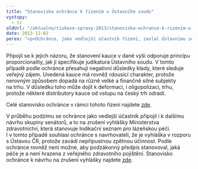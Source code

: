 ```yaml
---
title: "Stanoviska ochránce k řízením u Ústavního soudu"
vystupy:
  - tz
oldUrl: "/aktualne/tiskove-zpravy-2013/stanoviska-ochrance-k-rizenim-u-ustavniho-soudu"
date: 2013-12-02
perex: "<p>Ochránce, jako vedlejší účastník řízení, zaslal Ústavnímu soudu své stanovisko k návrhu senátorů na zrušení povinné kauce 20 milionů Kč pro distributory pohonných hmot. </p>"
---
```


<!-- imported from the old website -->

<p>Připojil se k jejich názoru, že stanovení kauce v dané výši odporuje principu proporcionality, jak ji specifikuje judikatura Ústavního soudu. V tomto případě podle ochránce přesahují negativní důsledky klady, které sleduje veřejný zájem. Uvedená kauce má rovněž rdousící charakter, protože nerovným způsobem dopadá na různě velké a finančně silné subjekty na trhu. V důsledku toho může dojít k deformaci, i oligopolizaci, trhu, protože některé distributory kauce od vstupu na český trh odradí.</p><p>Celé stanovisko ochránce v rámci tohoto řízení najdete <a href="/zvlastni-opravneni/ustavni-soud/2013-pohonne-hmoty/">zde</a>.</p><p>V průběhu podzimu se ochránce jako vedlejší účastník připojil i k dalšímu návrhu skupiny senátorů, a to na zrušení vyhlášky Ministerstva zdravotnictví, která stanovuje Indikační seznam pro lázeňskou péči. I v tomto případě souhlasí ochránce s navrhovateli, že je vyhláška v rozporu s Ústavou ČR, protože zavádí nepřípustnou zpětnou účinnost. Podle ochránce rovněž není možné, aby podzákonný předpis stanovoval, jaká péče je a není hrazena z veřejného zdravotního pojištění. Stanovisko ochránce k návrhu na zrušení vyhlášky najdete <a href="/zvlastni-opravneni/ustavni-soud/2013-indikacni-seznam/">zde</a>.</p>
